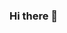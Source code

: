 ### Hi there 👋

<!--
**vivekworks/vivekworks** is a ✨ _special_ ✨ repository because its `README.md` (this file) appears on your GitHub profile.

Here are some ideas to get you started:

- 🔭 I’m currently working @oracle
- 🌱 I’m currently learning js
- 💬 Ask me about Java, Microservices
- 📫 How to reach me: @vivekworks
- 😄 Pronouns: he/him
- ⚡ Fun fact: I'm no fun
-->
